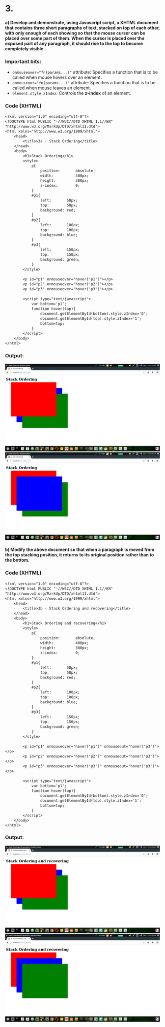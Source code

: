 # 3.
#### a) Develop and demonstrate, using Javascript script, a XHTML document that contains three short paragraphs of text, stacked on top of each other, with only enough of each showing so that the mouse cursor can be placed over some part of  them. When the cursor is placed over the exposed part of any paragraph, it should rise to the top to become completely visible.
### Important bits:
* ```onmouseover="fn(params...)"``` attribute: Specifies a function that is to be called when mouse hovers over an element.
* ```onmouseout="fn(params...)"``` attribute: Specifies a function that is to be called when mouse leaves an element.
* ```element.style.zIndex```: Controls the **z-index** of an element.

### Code (XHTML)
```xhtml
<?xml version="1.0" encoding="utf-8"?>
<!DOCTYPE html PUBLIC "-//W3C//DTD XHTML 1.1//EN" "http://www.w3.org/MarkUp/DTD/xhtml11.dtd">
<html xmlns="http://www.w3.org/1999/xhtml">
	<head>
		<title>3a - Stack Ordering</title>
	</head>
	<body>
		<h1>Stack Ordering</h1>
		<style>
			p{
				position:		absolute;
				width:			400px;
				height:			300px;
				z-index:		0;
			}
			#p1{
				left:		50px;
				top: 		50px;
				background:	red;
			}
			#p2{
				left:		100px;
				top: 		100px;
				background:	blue;
			}
			#p3{
				left:		150px;
				top: 		150px;
				background:	green;
			}
		</style>

		<p id="p1" onmouseover="hover('p1')"></p>
		<p id="p2" onmouseover="hover('p2')"></p>
		<p id="p3" onmouseover="hover('p3')"></p>

		<script type="text/javascript">
			var bottom='p1';
			function hover(top){
				document.getElementById(bottom).style.zIndex='0';
				document.getElementById(top).style.zIndex='1';
				bottom=top;
			}
		</script>
	</body>
</html>
```
### Output:
![](a1.png)
![](a2.png)
#### b) Modify the above document so that when a paragraph is moved from the top stacking position, it returns to its original position rather than to the bottom.
### Code (XHTML)
```xhtml
<?xml version="1.0" encoding="utf-8"?>
<!DOCTYPE html PUBLIC "-//W3C//DTD XHTML 1.1//EN" "http://www.w3.org/MarkUp/DTD/xhtml11.dtd">
<html xmlns="http://www.w3.org/1999/xhtml">
	<head>
		<title>3b - Stack Ordering and recovering</title>
	</head>
	<body>
		<h1>Stack Ordering and recovering</h1>
		<style>
			p{
				position:		absolute;
				width:			400px;
				height:			300px;
				z-index:		0;
			}
			#p1{
				left:		50px;
				top: 		50px;
				background:	red;
			}
			#p2{
				left:		100px;
				top: 		100px;
				background:	blue;
			}
			#p3{
				left:		150px;
				top: 		150px;
				background:	green;
			}
		</style>

		<p id="p1" onmouseover="hover('p1')" onmouseout="hover('p3')"></p>
		<p id="p2" onmouseover="hover('p2')" onmouseout="hover('p3')"></p>
		<p id="p3" onmouseover="hover('p3')" onmouseout="hover('p3')"></p>

		<script type="text/javascript">
			var bottom='p1';
			function hover(top){
				document.getElementById(bottom).style.zIndex='0';
				document.getElementById(top).style.zIndex='1';
				bottom=top;
			}
		</script>
	</body>
</html>
```
### Output:
![](b1.png)
![](b2.png)
